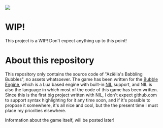 ![](https://i.imgur.com/wGD0IIe.png)

# WIP!

This project is a WIP! Don't expect anything up to this point!

# About this repository

This repository only contains the source code of "Aziëlla's Babbling Bubbles", no assets whatsoever. The game has been written for the [Bubble Engine](https://github.com/jpbubble), which is a Lua based engine with built-in [NIL](https://github.com/jpbubble/NIL-isn-t-Lua) support, and NIL is also the language in which most of the code of this game has been written.
Since this is the first big project written with NIL, I don't expect github.com to support syntax highlighting for it any time soon, and if it's possible to propose it somewhere, it's all nice and cool, but the the present time I 
must place my priorities elsewhere.

Information about the game itself, will be posted later!
